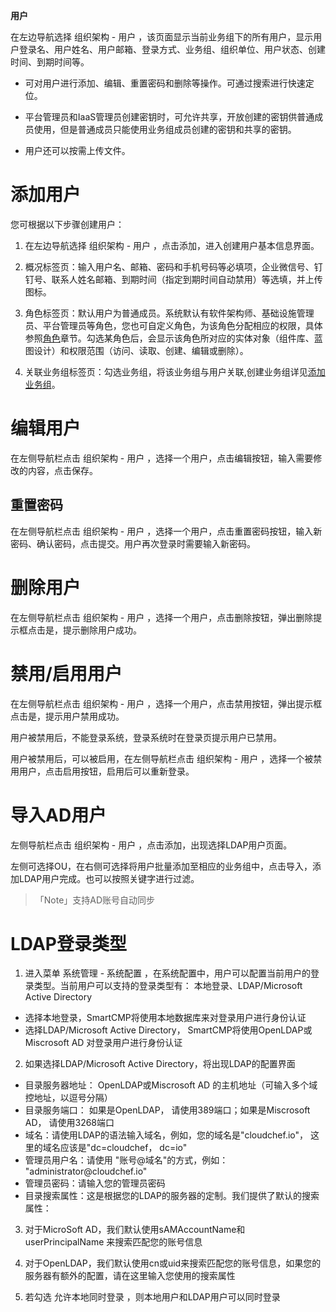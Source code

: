 **用户**

在左边导航选择 组织架构 - 用户 ，该页面显示当前业务组下的所有用户，显示用户登录名、用户姓名、用户邮箱、登录方式、业务组、组织单位、用户状态、创建时间、到期时间等。
   + 可对用户进行添加、编辑、重置密码和删除等操作。可通过搜索进行快速定位。

   + 平台管理员和IaaS管理员创建密钥时，可允许共享，开放创建的密钥供普通成员使用，但是普通成员只能使用业务组成员创建的密钥和共享的密钥。

   + 用户还可以按需上传文件。

# 添加用户

您可根据以下步骤创建用户：

1.  在左边导航选择 组织架构 - 用户 ，点击添加，进入创建用户基本信息界面。

2.  概况标签页：输入用户名、邮箱、密码和手机号码等必填项，企业微信号、钉钉号、联系人姓名邮箱、到期时间（指定到期时间自动禁用）等选填，并上传图标。

3.  角色标签页：默认用户为普通成员。系统默认有软件架构师、基础设施管理员、平台管理员等角色，您也可自定义角色，为该角色分配相应的权限，具体参照[角色](https://cloudchef.github.io/doc/AdminDoc/04组织架构管理/角色.html)章节。勾选某角色后，会显示该角色所对应的实体对象（组件库、蓝图设计）和权限范围（访问、读取、创建、编辑或删除）。

4.  关联业务组标签页：勾选业务组，将该业务组与用户关联,创建业务组详见[添加业务组](https://cloudchef.github.io/doc/AdminDoc/04组织架构管理/业务组.html)。



# 编辑用户

在左侧导航栏点击 组织架构 - 用户 ，选择一个用户，点击编辑按钮，输入需要修改的内容，点击保存。

## 重置密码

在左侧导航栏点击 组织架构 - 用户 ，选择一个用户，点击重置密码按钮，输入新密码、确认密码，点击提交。用户再次登录时需要输入新密码。

# 删除用户

在左侧导航栏点击 组织架构 - 用户 ，选择一个用户，点击删除按钮，弹出删除提示框点击是，提示删除用户成功。

# 禁用/启用用户 

在左侧导航栏点击 组织架构 - 用户 ，选择一个用户，点击禁用按钮，弹出提示框点击是，提示用户禁用成功。

用户被禁用后，不能登录系统，登录系统时在登录页提示用户已禁用。

用户被禁用后，可以被启用，在左侧导航栏点击 组织架构 - 用户 ，选择一个被禁用用户，点击启用按钮，启用后可以重新登录。


# 导入AD用户

左侧导航栏点击 组织架构 - 用户 ，点击添加，出现选择LDAP用户页面。

左侧可选择OU，在右侧可选择将用户批量添加至相应的业务组中，点击导入，添加LDAP用户完成。也可以按照关键字进行过滤。

>「Note」支持AD账号自动同步



#  LDAP登录类型 

1.  进入菜单 系统管理 - 系统配置 ，在系统配置中，用户可以配置当前用户的登录类型。当前用户可以支持的登录类型有：
    本地登录、LDAP/Microsoft Active Directory
 + 选择本地登录，SmartCMP将使用本地数据库来对登录用户进行身份认证
 + 选择LDAP/Microsoft Active Directory，
    SmartCMP将使用OpenLDAP或Miscrosoft AD 对登录用户进行身份认证

2.  如果选择LDAP/Microsoft Active Directory，将出现LDAP的配置界面
 + 目录服务器地址： OpenLDAP或Miscrosoft AD
    的主机地址（可输入多个域控地址，以逗号分隔）
 + 目录服务端口： 如果是OpenLDAP， 请使用389端口；如果是Miscrosoft AD，
    请使用3268端口
 + 域名：请使用LDAP的语法输入域名，例如，您的域名是"cloudchef.io"，
    这里的域名应该是"dc=cloudchef， dc=io"
 + 管理员用户名：请使用 "账号\@域名"的方式，例如：
    "administrator\@cloudchef.io"
 + 管理员密码：请输入您的管理员密码
 + 目录搜索属性：这是根据您的LDAP的服务器的定制。我们提供了默认的搜索属性：

3.  对于MicroSoft AD，我们默认使用sAMAccountName和 userPrincipalName
    来搜索匹配您的账号信息

4.  对于OpenLDAP，我们默认使用cn或uid来搜索匹配您的账号信息，如果您的服务器有额外的配置，请在这里输入您使用的搜索属性

5.  若勾选 允许本地同时登录 ，则本地用户和LDAP用户可以同时登录


